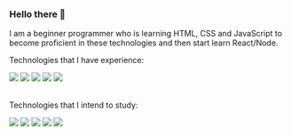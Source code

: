 ### Hello there 👋

I am a beginner programmer who is learning HTML, CSS and JavaScript to become proficient in these technologies and then start learn React/Node.


Technologies that I have experience:

<div>
<img src = https://img.shields.io/badge/JavaScript-F7DF1E?style=for-the-badge&logo=javascript&logoColor=black>
<img src = https://img.shields.io/badge/HTML5-E34F26?style=for-the-badge&logo=html5&logoColor=white>
<img src = https://img.shields.io/badge/CSS3-1572B6?style=for-the-badge&logo=css3&logoColor=white>
<img src = https://img.shields.io/badge/MySQL-00000F?style=for-the-badge&logo=mysql&logoColor=white>
<img src = https://img.shields.io/badge/GitHub-100000?style=for-the-badge&logo=github&logoColor=white>
</div>

<br/>Technologies that I intend to study:

<div>
<img src = https://img.shields.io/badge/React-20232A?style=for-the-badge&logo=react&logoColor=61DAFB>
<img src = https://img.shields.io/badge/Node.js-43853D?style=for-the-badge&logo=node.js&logoColor=white>
<img src = https://img.shields.io/badge/React_Native-20232A?style=for-the-badge&logo=react&logoColor=61DAFB>
<img src = https://img.shields.io/badge/TypeScript-007ACC?style=for-the-badge&logo=typescript&logoColor=white>
<img src = https://img.shields.io/badge/Amazon_AWS-232F3E?style=for-the-badge&logo=amazon-aws&logoColor=white>
<div>
